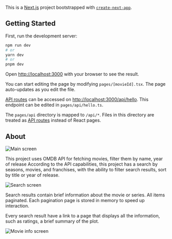 This is a [Next.js](https://nextjs.org/) project bootstrapped with [`create-next-app`](https://github.com/vercel/next.js/tree/canary/packages/create-next-app).

## Getting Started

First, run the development server:

```bash
npm run dev
# or
yarn dev
# or
pnpm dev
```

Open [http://localhost:3000](http://localhost:3000) with your browser to see the result.

You can start editing the page by modifying `pages/[movieId].tsx`. The page auto-updates as you edit the file.

[API routes](https://nextjs.org/docs/api-routes/introduction) can be accessed on [http://localhost:3000/api/hello](http://localhost:3000/api/hello). This endpoint can be edited in `pages/api/hello.ts`.

The `pages/api` directory is mapped to `/api/*`. Files in this directory are treated as [API routes](https://nextjs.org/docs/api-routes/introduction) instead of React pages.

## About

![Main screen](https://i.imgur.com/IcD77kv.png)

This project uses OMDB API for fetching movies, filter them by name, year of release
According to the API capabilities, this project has a search by seasons, movies, and franchises, with the ability to filter search results, sort by title or year of release.

![Search screen](https://i.imgur.com/xIVPbZR.png)

Search results contain brief information about the movie or series. All items paginated. Each pagination page is stored in memory to speed up interaction. 

Every search result have a link to a page that displays all the information, such as ratings, a brief summary of the plot.

![Movie info screen](https://i.imgur.com/vHNvutB.png)


